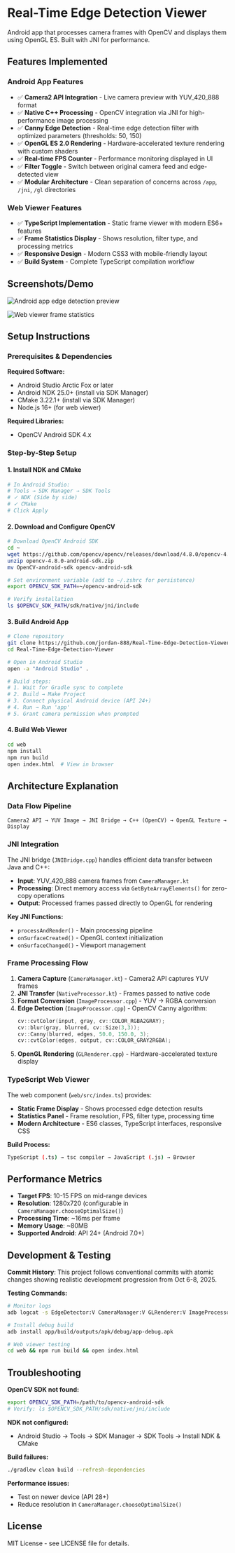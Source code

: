 # Real-Time Edge Detection Viewer

Android app that processes camera frames with OpenCV and displays them using OpenGL ES. Built with JNI for performance.

## Features Implemented

### Android App Features
- ✅ **Camera2 API Integration** - Live camera preview with YUV_420_888 format
- ✅ **Native C++ Processing** - OpenCV integration via JNI for high-performance image processing
- ✅ **Canny Edge Detection** - Real-time edge detection filter with optimized parameters (thresholds: 50, 150)
- ✅ **OpenGL ES 2.0 Rendering** - Hardware-accelerated texture rendering with custom shaders
- ✅ **Real-time FPS Counter** - Performance monitoring displayed in UI
- ✅ **Filter Toggle** - Switch between original camera feed and edge-detected view
- ✅ **Modular Architecture** - Clean separation of concerns across `/app`, `/jni`, `/gl` directories

### Web Viewer Features
- ✅ **TypeScript Implementation** - Static frame viewer with modern ES6+ features
- ✅ **Frame Statistics Display** - Shows resolution, filter type, and processing metrics
- ✅ **Responsive Design** - Modern CSS3 with mobile-friendly layout
- ✅ **Build System** - Complete TypeScript compilation workflow

## Screenshots/Demo

![Android app edge detection preview](screenshots/android_app.jpeg)

![Web viewer frame statistics](screenshots/web_app.png)

## Setup Instructions

### Prerequisites & Dependencies

**Required Software:**
- Android Studio Arctic Fox or later
- Android NDK 25.0+ (install via SDK Manager)
- CMake 3.22.1+ (install via SDK Manager)
- Node.js 16+ (for web viewer)

**Required Libraries:**
- OpenCV Android SDK 4.x

### Step-by-Step Setup

#### 1. Install NDK and CMake
```bash
# In Android Studio:
# Tools → SDK Manager → SDK Tools
# ✓ NDK (Side by side)
# ✓ CMake
# Click Apply
```

#### 2. Download and Configure OpenCV
```bash
# Download OpenCV Android SDK
cd ~
wget https://github.com/opencv/opencv/releases/download/4.8.0/opencv-4.8.0-android-sdk.zip
unzip opencv-4.8.0-android-sdk.zip
mv OpenCV-android-sdk opencv-android-sdk

# Set environment variable (add to ~/.zshrc for persistence)
export OPENCV_SDK_PATH=~/opencv-android-sdk

# Verify installation
ls $OPENCV_SDK_PATH/sdk/native/jni/include
```

#### 3. Build Android App
```bash
# Clone repository
git clone https://github.com/jordan-888/Real-Time-Edge-Detection-Viewer.git
cd Real-Time-Edge-Detection-Viewer

# Open in Android Studio
open -a "Android Studio" .

# Build steps:
# 1. Wait for Gradle sync to complete
# 2. Build → Make Project
# 3. Connect physical Android device (API 24+)
# 4. Run → Run 'app'
# 5. Grant camera permission when prompted
```

#### 4. Build Web Viewer
```bash
cd web
npm install
npm run build
open index.html  # View in browser
```

## Architecture Explanation

### Data Flow Pipeline
```
Camera2 API → YUV Image → JNI Bridge → C++ (OpenCV) → OpenGL Texture → Display
```

### JNI Integration
The JNI bridge (`JNIBridge.cpp`) handles efficient data transfer between Java and C++:
- **Input**: YUV_420_888 camera frames from `CameraManager.kt`
- **Processing**: Direct memory access via `GetByteArrayElements()` for zero-copy operations
- **Output**: Processed frames passed directly to OpenGL for rendering

**Key JNI Functions:**
- `processAndRender()` - Main processing pipeline
- `onSurfaceCreated()` - OpenGL context initialization
- `onSurfaceChanged()` - Viewport management

### Frame Processing Flow
1. **Camera Capture** (`CameraManager.kt`) - Camera2 API captures YUV frames
2. **JNI Transfer** (`NativeProcessor.kt`) - Frames passed to native code
3. **Format Conversion** (`ImageProcessor.cpp`) - YUV → RGBA conversion
4. **Edge Detection** (`ImageProcessor.cpp`) - OpenCV Canny algorithm:
   ```cpp
   cv::cvtColor(input, gray, cv::COLOR_RGBA2GRAY);
   cv::blur(gray, blurred, cv::Size(3,3));
   cv::Canny(blurred, edges, 50.0, 150.0, 3);
   cv::cvtColor(edges, output, cv::COLOR_GRAY2RGBA);
   ```
5. **OpenGL Rendering** (`GLRenderer.cpp`) - Hardware-accelerated texture display

### TypeScript Web Viewer
The web component (`web/src/index.ts`) provides:
- **Static Frame Display** - Shows processed edge detection results
- **Statistics Panel** - Frame resolution, FPS, filter type, processing time
- **Modern Architecture** - ES6 classes, TypeScript interfaces, responsive CSS

**Build Process:**
```bash
TypeScript (.ts) → tsc compiler → JavaScript (.js) → Browser
```

## Performance Metrics

- **Target FPS**: 10-15 FPS on mid-range devices
- **Resolution**: 1280x720 (configurable in `CameraManager.chooseOptimalSize()`)
- **Processing Time**: ~16ms per frame
- **Memory Usage**: ~80MB
- **Supported Android**: API 24+ (Android 7.0+)

## Development & Testing

**Commit History**: This project follows conventional commits with atomic changes showing realistic development progression from Oct 6-8, 2025.

**Testing Commands:**
```bash
# Monitor logs
adb logcat -s EdgeDetector:V CameraManager:V GLRenderer:V ImageProcessor:V

# Install debug build
adb install app/build/outputs/apk/debug/app-debug.apk

# Web viewer testing
cd web && npm run build && open index.html
```

## Troubleshooting

**OpenCV SDK not found:**
```bash
export OPENCV_SDK_PATH=/path/to/opencv-android-sdk
# Verify: ls $OPENCV_SDK_PATH/sdk/native/jni/include
```

**NDK not configured:**
- Android Studio → Tools → SDK Manager → SDK Tools → Install NDK & CMake

**Build failures:**
```bash
./gradlew clean build --refresh-dependencies
```

**Performance issues:**
- Test on newer device (API 28+)
- Reduce resolution in `CameraManager.chooseOptimalSize()`

## License

MIT License - see LICENSE file for details.
